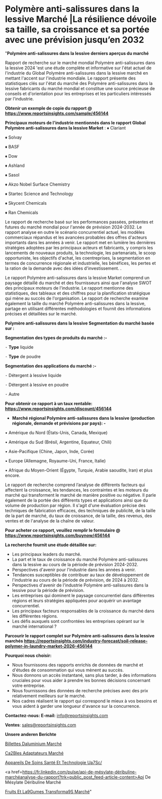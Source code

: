 # Polymère anti-salissures dans la lessive Marché |La résilience dévoile sa taille, sa croissance et sa portée avec une prévision jusqu’en 2032

"<strong>Polymère anti-salissures dans la lessive derniers aperçus du marché</strong>

Rapport de recherche sur le marché mondial Polymère anti-salissures dans la lessive 2024 'est une étude complète et informative sur l'état actuel de l'industrie du Global Polymère anti-salissures dans la lessive marché en mettant l'accent sur l'industrie mondiale. Le rapport présente des statistiques clés sur l'état du marché des Polymère anti-salissures dans la lessive fabricants du marché mondial et constitue une source précieuse de conseils et d'orientation pour les entreprises et les particuliers intéressés par l'industrie.

<strong>Obtenir un exemple de copie du rapport @ <a href=https://www.reportsinsights.com/sample/456144>https://www.reportsinsights.com/sample/456144</a></strong>

<strong>Principaux moteurs de l'industrie mentionnés dans le rapport Global Polymère anti-salissures dans la lessive Market</strong> :
♦ Clariant

♦ Solvay

♦ BASF

♦ Dow

♦ Ashland

♦ Sasol

♦ Akzo Nobel Surface Chemistry

♦ Startec Science and Technology

♦ Skycent Chemicals

♦ Ran Chemicals

Le rapport de recherche basé sur les performances passées, présentes et futures du marché mondial pour l'année de prévision 2024-2032. Le rapport analyse en outre le scénario concurrentiel actuel, les modèles commerciaux répandus et les avancées probables des offres d'acteurs importants dans les années à venir. Le rapport met en lumière les dernières stratégies adoptées par les principaux acteurs et fabricants, y compris les lancements de nouveaux produits, la technologie, les partenariats, le scoop opportuniste, les objectifs d'achat, les coentreprises, la segmentation en termes de concurrence régionale et industrielle, les bénéfices, les pertes et la ration de la demande avec des idées d'investissement. .

Le rapport Polymère anti-salissures dans la lessive Market comprend un paysage détaillé du marché et des fournisseurs ainsi que l'analyse SWOT des principaux moteurs de l'industrie. Le rapport mentionne des statistiques, des tableaux et des chiffres pour la planification stratégique qui mène au succès de l'organisation. Le rapport de recherche examine également la taille du marché Polymère anti-salissures dans la lessive, partage en utilisant différentes méthodologies et fournit des informations précises et détaillées sur le marché.

<strong>Polymère anti-salissures dans la lessive Segmentation du marché basée sur :</strong>

<strong>Segmentation des types de produits du marché :-</strong>

⁃ <strong>Type</strong> liquide

⁃ <strong>Type</strong> de poudre

<strong>Segmentation des applications du marché :-</strong>

⁃ Détergent à lessive liquide

⁃ Détergent à lessive en poudre

⁃ Autre

<strong>Pour obtenir ce rapport à un taux rentable: <a href=https://www.reportsinsights.com/discount/456144>https://www.reportsinsights.com/discount/456144</a></strong>
<ul>
  <li><strong>Marché régional Polymère anti-salissures dans la lessive (production régionale, demande et prévisions par pays): -</strong></li>
</ul>
• Amérique du Nord (États-Unis, Canada, Mexique)

• Amérique du Sud (Brésil, Argentine, Equateur, Chili)

• Asie-Pacifique (Chine, Japon, Inde, Corée)

• Europe (Allemagne, Royaume-Uni, France, Italie)

• Afrique du Moyen-Orient (Égypte, Turquie, Arabie saoudite, Iran) et plus encore.

Le rapport de recherche comprend l’analyse de différents facteurs qui affectent la croissance, les tendances, les contraintes et les moteurs du marché qui transforment le marché de manière positive ou négative. Il parle également de la portée des différents types et applications ainsi que du volume de production par région. Il s'agit d'une évaluation précise des techniques de fabrication efficaces, des techniques de publicité, de la taille de la part de marché, du taux de croissance, de la taille, des revenus, des ventes et de l'analyse de la chaîne de valeur.

<strong>Pour acheter ce rapport, veuillez remplir le formulaire @   <a href=https://www.reportsinsights.com/buynow/456144>https://www.reportsinsights.com/buynow/456144</a></strong>

<strong>La recherche fournit une étude détaillée sur:</strong>
<ul>
  <li>Les principaux leaders du marché.</li>
  <li>La part et le taux de croissance du marché Polymère anti-salissures dans la lessive au cours de la période de prévision 2024-2032.</li>
  <li>Perspectives d'avenir pour l'industrie dans les années à venir.</li>
  <li>Tendances susceptibles de contribuer au taux de développement de l'industrie au cours de la période de prévision, de 2024 à 2032.</li>
  <li>Perspectives d'avenir de l'industrie Polymère anti-salissures dans la lessive pour la période de prévision.</li>
  <li>Les entreprises qui dominent le paysage concurrentiel dans différentes régions et leurs stratégies appliquées pour acquérir un avantage concurrentiel.</li>
  <li>Les principaux facteurs responsables de la croissance du marché dans les différentes régions.</li>
  <li>Les défis auxquels sont confrontées les entreprises opérant sur le marché international ?</li>
</ul>

<strong>Parcourir le rapport complet sur Polymère anti-salissures dans la lessive marchés <a href=https://reportsinsights.com/industry-forecast/soil-release-polymer-in-laundry-market-2026-456144>https://reportsinsights.com/industry-forecast/soil-release-polymer-in-laundry-market-2026-456144</a></strong>

<strong>Pourquoi nous choisir:</strong>
<ul>
  <li>Nous fournissons des rapports enrichis de données de marché et d'études de consommation qui vous mènent au succès.</li>
  <li>Nous donnons un accès instantané, sans plus tarder, à des informations cruciales pour vous aider à prendre les bonnes décisions concernant votre entreprise.</li>
  <li>Nous fournissons des données de recherche précises avec des prix relativement meilleurs sur le marché.</li>
  <li>Nos cadres réalisent le rapport qui correspond le mieux à vos besoins et vous aident à garder une longueur d'avance sur la concurrence.</li>
</ul>
<strong>Contactez-nous:
</strong><strong>E-mail:</strong> <a href=mailto:info@reportsinsights.com>info@reportsinsights.com</a>

<strong>Ventes</strong>: <a href=mailto:sales@reportsinsights.com>sales@reportsinsights.com</a>

<strong>Unsere anderen Berichte</strong>

<a href=https://www.linkedin.com/pulse/billettes-daluminium-march%C3%A9-rapport-2024-nouvelles-514gf/>Billettes Daluminium Marché</a>

<a href=https://www.linkedin.com/pulse/c%C3%A2bles-adaptateurs-march%C3%A9-2024-2032-part-a8wkc/>Ca2Bles Adaptateurs Marché</a>

<a href=https://www.linkedin.com/pulse/appareils-de-soins-santé-et-technologie-ua7sc/>Appareils De Soins Santé Et Technologie Ua7Sc/</a>

<a href=https://fr.linkedin.com/pulse/api-de-mésylate-déribuline-marchéanalyse-du-rapport?trk=public_post_feed-article-content>Api De Mésylate Déribuline Marché</a>

<a href=https://www.linkedin.com/pulse/fruits-et-l%C3%A9gumes-transform%C3%A9s-march%C3%A9-segmentation-vbamf/>Fruits Et La9Gumes Transforma9S Marché</a>"
